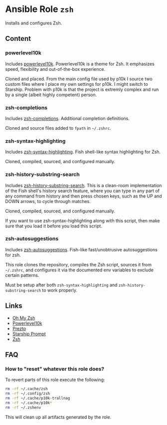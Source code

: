 # Ansible Role `zsh`

Installs and configures Zsh.

## Content

### powerlevel10k

Includes [powerlevel10k][p10k]. Powerlevel10k is a theme for Zsh. It emphasizes
speed, flexibility and out-of-the-box experience.

Cloned and placed. From the main config file used by p10k I source two custom
files where I place my own settings for p10k. I might switch to Starship.
Problem with p10k is that the project is extremly complex and run by a single
(albeit highly competent) person.

[p10k]: https://github.com/romkatv/powerlevel10k

### zsh-completions

Includes [zsh-completions][zsh-completions]. Additional completion definitions.

Cloned and source files added to `fpath` in `~/.zshrc`.

[zsh-completions]: https://github.com/zsh-users/zsh-completions

### zsh-syntax-highlighting

Includes [zsh-syntax-highlighting][zsh-syntax-highlighting]. Fish shell-like
syntax highlighting for Zsh.

Cloned, compiled, sourced, and configured manually.

[zsh-syntax-highlighting]: https://github.com/zsh-users/zsh-syntax-highlighting

### zsh-history-substring-search

Includes [zsh-history-substring-search][zsh-history-substring-search]. This is a
clean-room implementation of the Fish shell's history search feature, where you
can type in any part of any command from history and then press chosen keys,
such as the UP and DOWN arrows, to cycle through matches.

Cloned, compiled, sourced, and configured manually.

If you want to use zsh-syntax-highlighting along with this script, then make
sure that you load it before you load this script.

[zsh-history-substring-search]:
  https://github.com/zsh-users/zsh-history-substring-search

### zsh-autosuggestions

Includes [zsh-autosuggestions][zsh-autosuggestions]. Fish-like fast/unobtrusive
autosuggestions for zsh.

This role clones the repository, compiles the Zsh script, sources it from
`~/.zshrc`, and configures it via the documented env variables to exclude
certain patterns.

Must be setup after both `zsh-syntax-highlighting` and
`zsh-history-substring-search` to work properly.

[zsh-autosuggestions]: https://github.com/zsh-users/zsh-autosuggestions

## Links

- [Oh My Zsh][omz]
- [Powerlevel10k][p10k]
- [Prezto][prezto]
- [Starship Prompt][starship]
- [Zsh][zsh]

[omz]: https://github.com/ohmyzsh/ohmyzsh
[p10k]: https://github.com/romkatv/powerlevel10k
[prezto]: https://github.com/sorin-ionescu/prezto
[starship]: https://starship.rs/
[zsh]: https://zsh.sourceforge.io/

## FAQ

### How to "reset" whatever this role does?

To revert parts of this role execute the following:

```sh
rm -rf ~/.cache/zsh
rm -rf ~/.config/zsh
rm -rf ~/.cache/p10k-trallnag
rm -rf ~/.cache/p10k*
rm -rf ~/.zshenv
```

This will clean up all artifacts generated by the role.
